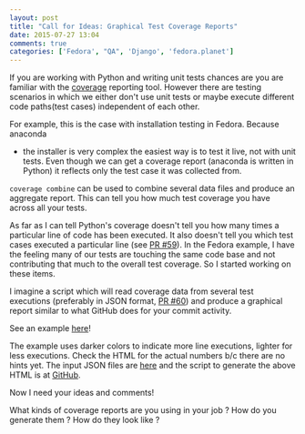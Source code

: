 ```yaml
---
layout: post
title: "Call for Ideas: Graphical Test Coverage Reports"
date: 2015-07-27 13:04
comments: true
categories: ['Fedora', "QA", 'Django', 'fedora.planet']
---
```


If you are working with Python and writing unit tests chances are you are
familiar with the [coverage](http://nedbatchelder.com/code/coverage/) reporting
tool. However there are testing scenarios in which we either don't use unit tests
or maybe execute different code paths(test cases) independent of each other.

For example, this is the case with installation testing in Fedora. Because anaconda
- the installer is very complex the easiest way is to test it live, not with unit tests.
Even though we can get a coverage report (anaconda is written in Python) it reflects
only the test case it was collected from.

`coverage combine` can be used to combine several data files and produce an aggregate
report. This can tell you how much test coverage you have across all your tests.

As far as I can tell Python's coverage doesn't tell you how many times a particular
line of code has been executed. It also doesn't tell you which test cases executed
a particular line
(see [PR #59](https://bitbucket.org/ned/coveragepy/pull-request/59)).
In the Fedora example, I have the feeling many of our tests are touching the same
code base and not contributing that much to the overall test coverage.
So I started working on these items.

I imagine a script which will read coverage data from several test executions
(preferably in JSON format, 
[PR #60](https://bitbucket.org/ned/coveragepy/pull-request/60)) and produce a 
graphical report similar to what GitHub does for your commit activity.

See an example [here](https://s3.amazonaws.com/atodorov/blog/pykickstart_report.html)!

The example uses darker colors to indicate more line executions, lighter for less
executions. Check the HTML for the actual numbers b/c there are no hints yet.
The input JSON files are
[here](https://s3.amazonaws.com/atodorov/blog/coverage_json_reports.tar.gz) and
the script to generate the above HTML is at 
[GitHub](https://github.com/atodorov/fedora-scripts/blob/master/coverage-tool).

Now I need your ideas and comments!

What kinds of coverage reports are you using in your job ? How do you generate them ?
How do they look like ?
